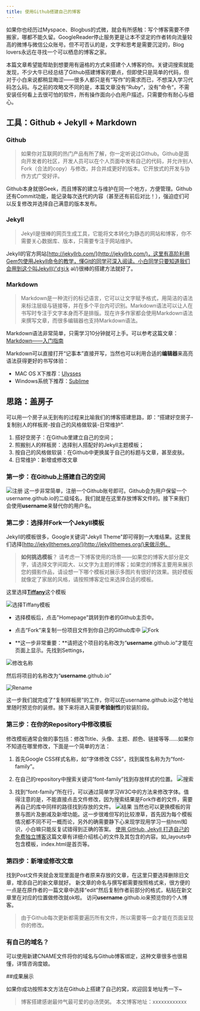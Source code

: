 ```yaml
---
title: 使用Github搭建自己的博客
---
```



如果你也经历过Myspace、Blogbus的式微，就会有所感触：写个博客需要不停搬家，哪都不能久留。GoogleReader停止服务更是让本不坚定的作者转向流量较高的微博与微信公众账号。但不可否认的是，文字和思考是需要沉淀的，Blog lovers永远在寻找一个可以栖息的博客之家。

本篇文章希望能帮助到想要用有逼格的方式来搭建个人博客的你。关键词搜索就能发现，不少大牛已经总结了Github搭建博客的要点，但即使只是简单的代码，但对于小白来说都稍显晦涩——很多人都只是有“写作”的需求而已，不想深入学习代码怎么码。与之前的攻略文不同的是，本篇文章没有”Ruby“，没有”命令“，不需安装任何看上去很可怕的软件，所有操作面向小白用户描述，只需要你有耐心与细心。

## 工具：Github + Jekyll + Markdown

### Github

>如果你对互联网的热门产品有所了解，你一定听说过Github。Github是面向开发者的社区，开发人员可以在个人页面中发布自己的代码，并允许别人Fork（合法的copy）与修改，并合并成更好的版本。它开放式的开发与协作方式广受好评。

Github本身就很Geek，而且博客的建立与维护在同一个地方，方便管理。Github还有Commit功能，能记录每次迭代的内容（甚至还有前后对比！），强迫症们可以反复修改并选择自己满意的版本发布。

### Jekyll
>Jekyll是很棒的网页生成工具，它能将文本转化为静态的网站和博客，你不需要关心数据库、版本，只需要专注于网站维护。

Jekyll的官方网站[http://jekyllrb.com/](http://jekyllrb.com/)，这里有高阶利用Gem包使用Jekyll命令的教学，懂Git的同学可深入阅读。小白同学只要知道我们会用到这个叫Jekyll(/'dʒiːk əl/)很棒的搭建方法就好了。

### Markdown

>Markdown是一种流行的标记语言，它可以让文字赋予格式，用简洁的语法来标注层级与链接等，并在多个平台内可识别。Markdown语法可以让人在书写时专注于文字本身而不是排版。现在许多作家都会使用Markdown语法来撰写文章，而很多编辑器也支持Markdown语法。

Markdown语法非常简单，只需学习10分钟就可上手。可以参考这篇文章：[Markdown——入门指南](http://www.jianshu.com/p/1e402922ee32/)

Markdown可以直接打开“记事本”直接开写，当然也可以利用合适的**编辑器**来高亮语法获得更好的书写体验：

- MAC OS X下推荐：[Ulysses](http://www.ulyssesapp.com/)
- Windows系统下推荐：[Sublime](http://www.sublimetext.com/)

## 思路：盖房子
可以用一个房子从无到有的过程来比喻我们的博客搭建思路，即：“搭建好空房子-复制别人的样板房-按自己的风格做软装-日常维护”.

1. 搭好空房子：在Github里建立自己的空间；
2. 照搬别人的样板房：选择别人搭配好的Jekyll主题模板；
3. 按自己的风格做软装：在Github中更换属于自己的标题与文章，甚至皮肤。
4. 日常维护：新增或修改文章

### 第一步：在Github上搭建自己的空间
![注册](http://ww2.sinaimg.cn/large/623478fegw1evgexkdnfpj20dn0g6ju3.jpg)
这一步非常简单，注册一个Github账号即可。Github会为用户保留一个username.github.io的二级域名，我们就是在这里存放博客文件的。接下来我们会使用**username**来替代你的用户名。

### 第二步：选择并Fork一个Jekyll模板

Jekyll的模板很多，Google关键词"Jekyll Theme"即可得到一大堆结果。这里我们选择[http://jekyllthemes.org/](http://jekyllthemes.org/)来做示例。

>**如何挑选模板**？
请考虑一下博客使用的场景——如果您的博客大部分是文字，请选择文字间距大、以文字为主题的博客；如果您的博客主要用来展示您的摄影作品，请设想一下哪个模板对展示多图片有很好的效果。挑好模板就像定了家居的风格，请按照博客定位来选择合适的模板。	

这里选择[**Tiffany**](http://jekyllthemes.org/themes/tiffany/)这个模板

![选择Tiffany模板](http://ww3.sinaimg.cn/large/623478fegw1evgfe9dor5j20kh06st9r.jpg)

- 选择模板后，点击"Homepage"跳转到作者的Github主页中。

- 点击“Fork”来复制一份项目文件到你自己的Github库中
![Fork](http://ww1.sinaimg.cn/large/623478fegw1evgewvbl95j20sb09jtaq.jpg)

- **这一步非常重要：**请把这个项目的名称改为“**username**.github.io”才能在页面上显示。先找到Settings，

![修改名称](http://ww1.sinaimg.cn/large/623478fegw1evgf0yynspj20s407xwge.jpg)

然后将项目的名称改为“**username**.github.io”

![Rename](http://ww3.sinaimg.cn/large/623478fegw1evgf1xxzf1j20jx079t9h.jpg)

这一步我们就完成了“复制样板房”的工作，你可以在username.github.io这个地址里随时预览你的装修。接下来将进入需要**考验耐性**的软装阶段。

### 第三步：在你的Repository中修改模板

修改模板通常会做的事包括：修改Ttitle、头像、主题、颜色、链接等等……如果你不知道在哪里修改，下面是一个简单的方法：

1. 首先Google CSS样式名称，如“字体修改 CSS”，找到属性名称为为“font-family”。

2. 在自己的repository中搜索关键词“font-family”找到存放样式的位置。
![搜索](http://ww2.sinaimg.cn/large/623478fegw1evgez4xvvuj20ql07bt9l.jpg)
3. 找到“font-family”所在行，可以通过简单学习W3C中的方法来修改字体。值得注意的是，不能直接点击文件修改，因为搜索结果是Fork作者的文件，需要再自己的库中同样的路径找到存放的文件。
![结果](http://ww2.sinaimg.cn/large/623478fegw1evgezwhybdj20qc0awmzj.jpg)
当然也可以更换模板的背景与图片及删减及新增功能。这一步很难但写的比较潦草，首先因为每个模板情况都不同不可一概而论，另外的确需要静下心来现学现用学习一些html知识，小白嘛只能反复试错得到正确的答案。
[使用 GitHub, Jekyll 打造自己的免费独立博客](http://blog.csdn.net/on_1y/article/details/19259435)这篇文章有详细介绍核心的文件及其包含的内容。如_layouts中包含模板，index.html是首页等。

### 第四步：新增或修改文章
找到Post文件夹就会发现里面是作者原来存放的文章，在这里只要选择删除旧文章，增添自己的新文章就好。
新文章的命名与撰写都需要按照格式来，很方便的一点是在原作者的一篇文章中选择“edit”然后复制作者前部分的格式，粘贴在新文章里在对应的位置做修改就ok啦。
访问**username**.github.io来预览你的个人博客。

>由于Github每次更新都需要遍历所有文件，所以需要等一会才能在页面呈现你的修改。

### 有自己的域名？
可以使用新建CNAME文件将你的域名与Github博客绑定，这种文章很多也很易懂，详情咨询度娘。

##成果展示

如果你成功按照本文方法在Github上搭建了自己的窝，欢迎回复地址秀一下~
>博客搭建感谢最帅气最可爱的@汤煲粥。
本文博客地址：xxxxxxxxxxxx

